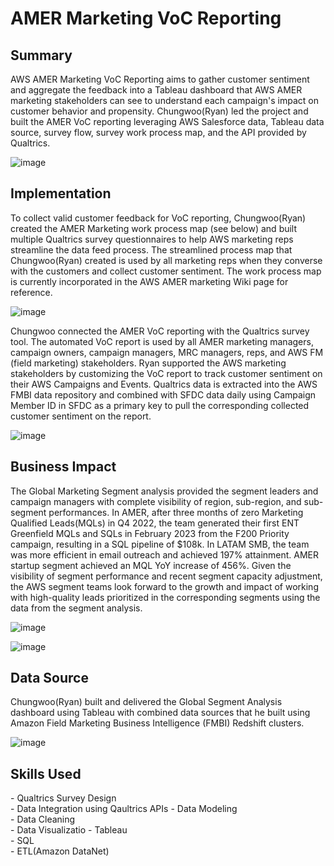 <!-- Title -->
<h1 align="left">AMER Marketing VoC Reporting </h1>


<h2 align="left">Summary </h2>

AWS AMER Marketing VoC Reporting aims to gather customer sentiment and aggregate the feedback into a Tableau dashboard that AWS AMER marketing stakeholders can see to understand each campaign's impact on customer behavior and propensity. Chungwoo(Ryan) led the project and built the AMER VoC reporting leveraging AWS Salesforce data, Tableau data source, survey flow, survey work process map, and the API provided by Qualtrics.  

![image](https://github.com/ryavse11/ryan_choi_portfolio/assets/151677676/038a606f-566c-48f2-bdd6-aebd1e64c4ca)


<h2 align="left">Implementation </h2>

To collect valid customer feedback for VoC reporting, Chungwoo(Ryan) created the AMER Marketing work process map (see below) and built multiple Qualtrics survey questionnaires to help AWS marketing reps streamline the data feed process. The streamlined process map that Chungwoo(Ryan) created is used by all marketing reps when they converse with the customers and collect customer sentiment. The work process map is currently incorporated in the AWS AMER marketing Wiki page for reference. 

![image](https://github.com/ryavse11/ryan_choi_portfolio/assets/151677676/fc50e593-1019-4c86-8d4f-a8650ceda0c8)

Chungwoo connected the AMER VoC reporting with the Qualtrics survey tool. The automated VoC report is used by all AMER marketing managers, campaign owners, campaign managers, MRC managers, reps, and AWS FM (field marketing) stakeholders. Ryan supported the AWS marketing stakeholders by customizing the VoC report to track customer sentiment on their AWS Campaigns and Events. Qualtrics data is extracted into the AWS FMBI data repository and combined with SFDC data daily using Campaign Member ID in SFDC as a primary key to pull the corresponding collected customer sentiment on the report. 

![image](https://github.com/ryavse11/ryan_choi_portfolio/assets/151677676/9742c9f2-f366-4c03-87fc-1fbde3d30adb)


<h2 align="left">Business Impact </h2>

The Global Marketing Segment analysis provided the segment leaders and campaign managers with complete visibility of region, sub-region, and sub-segment performances. In AMER, after three months of zero Marketing Qualified Leads(MQLs) in Q4 2022, the team generated their first ENT Greenfield MQLs and SQLs in February 2023 from the F200 Priority campaign, resulting in a SQL pipeline of $108k. In LATAM SMB, the team was more efficient in email outreach and achieved 197% attainment. AMER startup segment achieved an MQL YoY increase of 456%. Given the visibility of segment performance and recent segment capacity adjustment, the AWS segment teams look forward to the growth and impact of working with high-quality leads prioritized in the corresponding segments using the data from the segment analysis.

![image](https://github.com/ryavse11/ryan_choi_portfolio/assets/151677676/cd474df5-b9a8-4168-9446-02c1abd0ba3c)

![image](https://github.com/ryavse11/ryan_choi_portfolio/assets/151677676/c5fea10e-6bdf-4e77-b12c-9d20e5157535)


<h2 align="left">Data Source </h2>

Chungwoo(Ryan) built and delivered the Global Segment Analysis dashboard using Tableau with combined data sources that he built using Amazon Field Marketing Business Intelligence (FMBI) Redshift clusters.

![image](https://github.com/ryavse11/ryan_choi_portfolio/assets/151677676/02c7ed85-834d-49c9-92f0-4cf1a33b6372)

<h2 align="left">Skills Used </h2>
- Qualtrics Survey Design <br>
- Data Integration using Qaultrics APIs
- Data Modeling  <br>
- Data Cleaning <br>
- Data Visualizatio - Tableau <br>
- SQL <br>
- ETL(Amazon DataNet)<br>

